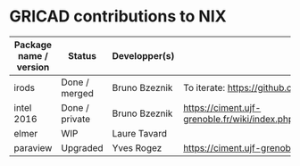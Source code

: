 # GRICAD contributions to NIX

| Package name / version | Status          | Developper(s)           | Informations / Links                                                                                     |
|------------------------|-----------------|-------------------------|----------------------------------------------------------------------------------------------------------|
| irods                  | Done / merged   | Bruno Bzeznik           | To iterate: https://github.com/NixOS/nixpkgs/pull/19898                                                  |
| intel 2016             | Done / private  | Bruno Bzeznik           | https://ciment.ujf-grenoble.fr/wiki/index.php/NIX_packaging_WIP#Compilateurs_et_libs_Intel_2016          |
| elmer                  | WIP             | Laure Tavard            |                                                                                                          |
| paraview               | Upgraded        | Yves Rogez              | https://ciment.ujf-grenoble.fr/wiki/index.php/NIX_packaging_WIP#Paraview                                 |

